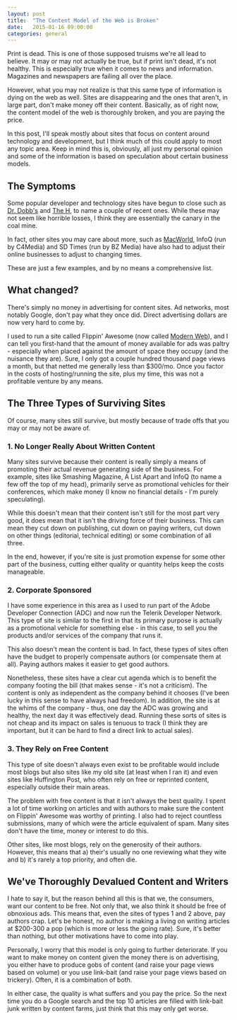 ```yaml
---
layout: post
title:  "The Content Model of the Web is Broken"
date:   2015-01-16 09:00:00
categories: general
---
```


Print is dead. This is one of those supposed truisms we're all lead to believe. It may or may not actually be true, but if print isn't dead, it's not healthy. This is especially true when it comes to news and information. Magazines and newspapers are failing all over the place.

However, what you may not realize is that this same type of information is dying on the web as well. Sites are disappearing and the ones that aren't, in large part, don't make money off their content. Basically, as of right now, the content model of the web is thoroughly broken, and you are paying the price.

In this post, I'll speak mostly about sites that focus on content around technology and development, but I think much of this could apply to most any topic area. Keep in mind this is, obviously, all just my personal opinion and some of the information is based on speculation about certain business models.<!--more-->

## The Symptoms

Some popular developer and technology sites have begun to close such as [Dr. Dobb's](http://www.drdobbs.com/architecture-and-design/farewell-dr-dobbs/240169421) and [The H](http://www.h-online.com/news/item/The-H-is-closing-down-1920027.html), to name a couple of recent ones. While these may not seem like horrible losses, I think they are essentially the canary in the coal mine.

In fact, other sites you may care about more, such as [MacWorld](http://blog.sfgate.com/techchron/2014/09/10/macworld-kills-print-edition-amid-layoffs-at-idg/), InfoQ (run by C4Media) and SD Times (run by BZ Media) have also had to adjust their online businesses to adjust to changing times.

These are just a few examples, and by no means a comprehensive list.

## What changed?

There's simply no money in advertising for content sites. Ad networks, most notably Google, don't pay what they once did. Direct advertising dollars are now very hard to come by.

I used to run a site called Flippin' Awesome (now called [Modern Web](http://modernweb.com)), and I can tell you first-hand that the amount of money available for ads was paltry - especially when placed against the amount of space they occupy (and the nuisance they are). Sure, I only got a couple hundred thousand page views a month, but that netted me generally less than $300/mo. Once you factor in the costs of hosting/running the site, plus my time, this was not a profitable venture by any means.

## The Three Types of Surviving Sites

Of course, many sites still survive, but mostly because of trade offs that you may or may not be aware of.

### 1. No Longer Really About Written Content

Many sites survive because their content is really simply a means of promoting their actual revenue generating side of the business. For example, sites like Smashing Magazine, A List Apart and InfoQ (to name a few off the top of my head), primarily serve as promotional vehicles for their conferences, which make money (I know no financial details - I'm purely speculating).

While this doesn't mean that their content isn't still for the most part very good, it does mean that it isn't the driving force of their business. This can mean they cut down on publishing, cut down on paying writers, cut down on other things (editorial, technical editing) or some combination of all three. 

In the end, however, if you're site is just promotion expense for some other part of the business, cutting either quality or quantity helps keep the costs manageable.

### 2. Corporate Sponsored

I have some experience in this area as I used to run part of the Adobe Developer Connection (ADC) and now run the Telerik Developer Network. This type of site is similar to the first in that its primary purpose is actually as a promotional vehicle for something else - in this case, to sell you the products and/or services of the company that runs it.

This also doesn't mean the content is bad. In fact, these types of sites often have the budget to properly compensate authors (or compensate them at all). Paying authors makes it easier to get good authors.

Nonetheless, these sites have a clear cut agenda which is to benefit the company footing the bill (that makes sense - it's not a criticism). The content is only as independent as the company behind it chooses (I've been lucky in this sense to have always had freedom). In addition, the site is at the whims of the company - thus, one day the ADC was growing and healthy, the next day it was effectively dead. Running these sorts of sites is not cheap and its impact on sales is tenuous to track (I think they are important, but it can be hard to find a direct link to actual sales).

### 3. They Rely on Free Content

This type of site doesn't always even exist to be profitable would include most blogs but also sites like my old site (at least when I ran it) and even sites like Huffington Post, who often rely on free or reprinted content, especially outside their main areas.

The problem with free content is that it isn't always the best quality. I spent a lot of time working on articles and with authors to make sure the content on Flippin' Awesome was worthy of printing. I also had to reject countless submissions, many of which were the article equivalent of spam. Many sites don't have the time, money or interest to do this.

Other sites, like most blogs, rely on the generosity of their authors. However, this means that a) their's usually no one reviewing what they wite and b) it's rarely a top priority, and often die.

## We've Thoroughly Devalued Content and Writers

I hate to say it, but the reason behind all this is that we, the consumers, want our content to be free. Not only that, we also think it should be free of obnoxious ads. This means that, even the sites of types 1 and 2 above, pay authors crap. Let's be honest, no author is making a living on writing articles at $200-300 a pop (which is more or less the going rate). Sure, it's better than nothing, but other motivations have to come into play.

Personally, I worry that this model is only going to further deteriorate. If you want to make money on content given the money there is on advertising, you either have to produce gobs of content (and raise your page views based on volume) or you use link-bait (and raise your page views based on trickery). Often, it is a combination of both.

In either case, the quality is what suffers and you pay the price. So the next time you do a Google search and the top 10 articles are filled with link-bait junk written by content farms, just think that this may only get worse.
